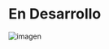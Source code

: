 # En Desarrollo

![imagen](https://github.com/StevenSun7/Django-Proyecto-Final/main/static/img/imgReadme.png)